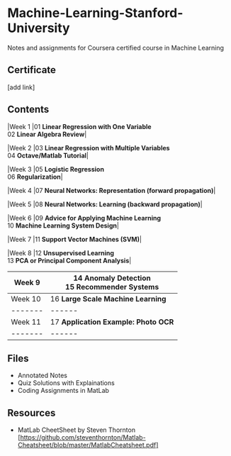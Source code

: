 # Machine-Learning-Stanford-University
Notes and assignments for Coursera certified course in Machine Learning

## Certificate
[add link]

## Contents

|Week 1  |01 **Linear Regression with One Variable** <br>02 **Linear Algebra Review**|

|Week 2  |03 **Linear Regression with Multiple Variables** <br/>04 **Octave/Matlab Tutorial**|

|Week 3  |05 **Logistic Regression** <br/>06 **Regularization**|

|Week 4  |07 **Neural Networks: Representation (forward propagation)**|

|Week 5  |08 **Neural Networks: Learning (backward propagation)**|

|Week 6  |09 **Advice for Applying Machine Learning** <br/>10 **Machine Learning System Design**|

|Week 7  |11 **Support Vector Machines (SVM)**|

|Week 8  |12 **Unsupervised Learning** <br/>13 **PCA or Principal Component Analysis**|

|Week 9  |14 **Anomaly Detection** <br/>15 **Recommender Systems**|
|-------|------|
|Week 10 |16 **Large Scale Machine Learning**|
|-------|------|
|Week 11 |17 **Application Example: Photo OCR**|
|-------|------|

## Files

- Annotated Notes
- Quiz Solutions with Explainations
- Coding Assignments in MatLab

## Resources
- MatLab CheetSheet by Steven Thornton
[https://github.com/steventhornton/Matlab-Cheatsheet/blob/master/MatlabCheatsheet.pdf]
